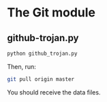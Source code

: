 # The Git module
## github-trojan.py
```bash
python github_trojan.py
```
Then, run:
```bash
git pull origin master
```
You should receive the data files.
